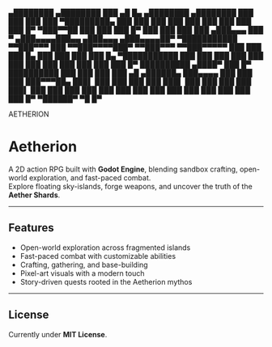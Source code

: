 ▄████████    ▄████████     ███        ▄█    █▄       ▄████████    ▄████████ ███    ███   ███    ███ ▀█████████▄   ███    ███     ███    ███   ███    ███ ███    ███   ███    █▀     ▀███▀▀██   ███    ███     ███    █▀    ███    ███ ███    ███  ▄███▄▄▄         ███   ▀  ▄███▄▄▄▄███▄▄  ▄███▄▄▄      ▄███▄▄▄▄██▀ ▀███████████ ▀▀███▀▀▀         ███     ▀▀███▀▀▀▀███▀  ▀▀███▀▀▀     ▀▀███▀▀▀▀▀
███    ███   ███    █▄      ███       ███    ███     ███    █▄  ▀███████████ ███    ███   ███    ███     ███       ███    ███     ███    ███   ███    ███ ███    █▀    ██████████    ▄████▀     ███    █▀      ██████████   ███    ███ ███    ███ ▄█   ▄██████▄  ███▄▄▄▄
███  ███    ███ ███▀▀▀██▄
███▌ ███    ███ ███   ███
███▌ ███    ███ ███   ███
███▌ ███    ███ ███   ███
███  ███    ███ ███   ███
███  ███    ███ ███   ███
█▀    ▀██████▀   ▀█   █▀

AETHERION

# Aetherion

A 2D action RPG built with **Godot Engine**, blending sandbox crafting, open-world exploration, and fast-paced combat.  
Explore floating sky-islands, forge weapons, and uncover the truth of the **Aether Shards**.  

---

## Features
- Open-world exploration across fragmented islands  
- Fast-paced combat with customizable abilities  
- Crafting, gathering, and base-building  
- Pixel-art visuals with a modern touch  
- Story-driven quests rooted in the Aetherion mythos  

---

## License
Currently under **MIT License**.


